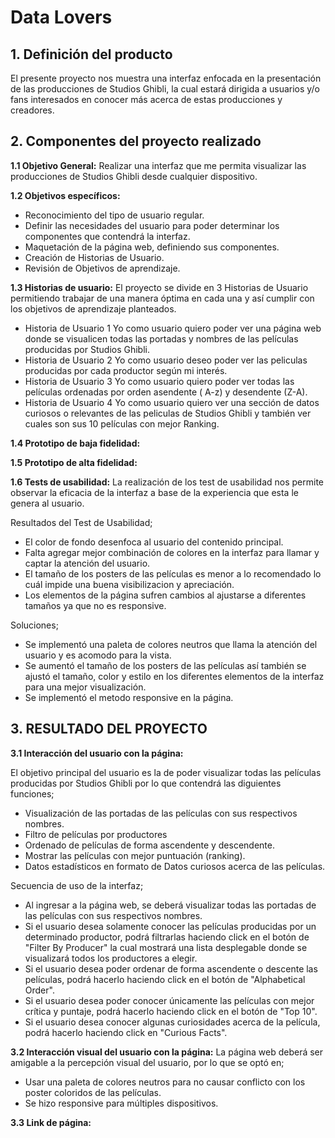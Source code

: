 # Data Lovers

## 1. Definición del producto

El presente proyecto nos muestra una interfaz enfocada en la presentación de las producciones de Studios Ghibli, la cual estará dirigida a usuarios y/o fans interesados en conocer más acerca de estas producciones y creadores.

## 2. Componentes del proyecto realizado
**1.1 Objetivo General:**
Realizar una interfaz que me permita visualizar las producciones de Studios Ghibli desde cualquier dispositivo.

**1.2 Objetivos específicos:**

*	Reconocimiento del tipo de usuario regular.
*	Definir las necesidades del usuario para poder determinar los componentes que contendrá la interfaz.
*	Maquetación de la página web, definiendo sus componentes.
* Creación de Historias de Usuario.
* Revisión de Objetivos de aprendizaje.  

**1.3 Historias de usuario:**
 El proyecto se divide en 3 Historias de Usuario permitiendo trabajar de una manera óptima en cada una y así cumplir con los objetivos de aprendizaje planteados. 
* Historia de Usuario 1
  Yo como usuario quiero poder ver una página web donde se visualicen todas las portadas y nombres de las películas producidas  por Studios Ghibli. 
* Historia de Usuario 2
  Yo como usuario deseo poder ver las peliculas producidas por cada productor según mi interés. 
* Historia de Usuario 3 
  Yo como usuario quiero poder ver todas las películas ordenadas por orden asendente ( A-z) y desendente (Z-A). 
* Historia de Usuario 4
  Yo como usuario quiero ver una sección de datos curiosos o relevantes de las peliculas de Studios Ghibli y también ver cuales son sus 10 películas con mejor Ranking.

**1.4 Prototipo de baja fidelidad:**

**1.5 Prototipo de alta fidelidad:**

**1.6 Tests de usabilidad:**
La realización de los test de usabilidad nos permite observar la eficacia de la interfaz a base de la experiencia que esta le genera al usuario.

Resultados del Test de Usabilidad;
-  El color de fondo desenfoca al usuario del contenido principal.
-  Falta agregar mejor combinación de colores en la interfaz para llamar y captar la atención del usuario.
-  El tamaño de los posters de las películas es menor a lo recomendado lo cuál impide una buena visibilizacion y apreciación.
-  Los elementos de la página sufren cambios al ajustarse a diferentes tamaños ya que no es responsive.

Soluciones;
- Se implementó una paleta de colores neutros  que llama la atención del usuario y es acomodo para la vista.
- Se aumentó el tamaño de los posters de las películas así también se ajustó el tamaño, color y estilo en los diferentes elementos de la interfaz para una mejor visualización. 
- Se implementó el metodo responsive en la página.

## 3.	RESULTADO DEL PROYECTO

**3.1 Interacción del usuario con la página:**

El objetivo principal del usuario es la de poder visualizar todas las películas producidas por Studios Ghibli por lo que contendrá las diguientes funciones; 

*	 Visualización de las portadas de las películas con sus respectivos nombres.
*	 Filtro de películas por productores
*	 Ordenado de películas de forma ascendente y descendente.
*  Mostrar las películas con mejor puntuación (ranking). 
*  Datos estadísticos en formato de Datos curiosos acerca de las películas.

Secuencia de uso de la interfaz; 

 - Al ingresar a la página web, se deberá visualizar todas las portadas de las películas con sus respectivos nombres. 
 - Si el usuario desea solamente conocer las películas producidas por un determinado productor, podrá filtrarlas haciendo click en el botón de "Filter By Producer" la cual mostrará una lista desplegable donde se visualizará todos los productores a elegir. 
 - Si el usuario desea poder ordenar de forma ascendente o descente las películas, podrá hacerlo haciendo click en el botón de "Alphabetical Order".
 - Si el usuario desea poder conocer únicamente las películas con mejor crítica y puntaje, podrá hacerlo haciendo click en el botón de "Top 10".
 - Si el usuario desea conocer algunas curiosidades acerca de la película, podrá hacerlo haciendo click en "Curious Facts".

**3.2 Interacción visual del usuario con la página:**
La página web deberá ser amigable a la percepción visual del usuario, por lo que se optó en;

* Usar una paleta de colores neutros para no causar conflicto con los poster coloridos de las películas.
* Se hizo responsive para múltiples dispositivos.

**3.3 Link de página:**

